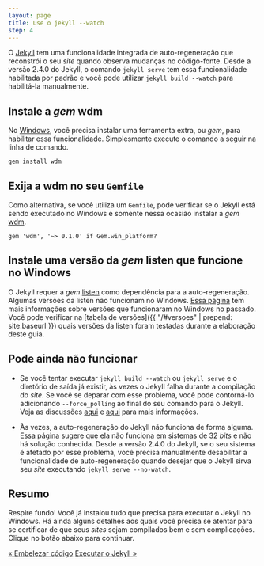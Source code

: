 ```yaml
---
layout: page
title: Use o jekyll --watch
step: 4
---
```


O <a href="http://jekyllrb.com" target="_blank">Jekyll</a> tem uma funcionalidade integrada de auto-regeneração que reconstrói o seu *site* quando observa mudanças no código-fonte. Desde a versão 2.4.0 do Jekyll, o comando `jekyll serve` tem essa funcionalidade habilitada por padrão e você pode utilizar `jekyll build --watch` para habilitá-la manualmente.

## Instale a *gem* wdm

No <a href="http://www.microsoft.com/pt-br/windows" target="_blank">Windows</a>, você precisa instalar uma ferramenta extra, ou *gem*, para habilitar essa funcionalidade. Simplesmente execute o comando a seguir na linha de comando.

~~~
gem install wdm
~~~

## Exija a wdm no seu `Gemfile`

Como alternativa, se você utiliza um `Gemfile`, pode verificar se o Jekyll está sendo executado no Windows e somente nessa ocasião instalar a *gem* <a href="https://github.com/Maher4Ever/wdm" target="_blank">wdm</a>.

~~~
gem 'wdm', '~> 0.1.0' if Gem.win_platform?
~~~

## Instale uma versão da *gem* listen que funcione no Windows

O Jekyll requer a *gem* <a href="https://github.com/guard/listen" target="_blank">listen</a> como dependência para a auto-regeneração. Algumas versões da listen não funcionam no Windows. [Essa página](https://github.com/jekyll/jekyll-help/issues/64) tem mais informações sobre versões que funcionaram no Windows no passado. Você pode verificar na [tabela de versões]({{ "/#versoes" | prepend: site.baseurl }}) quais versões da listen foram testadas durante a elaboração deste guia.

## Pode ainda não funcionar

- Se você tentar executar `jekyll build --watch` ou `jekyll serve` e o diretório de saída já existir, às vezes o Jekyll falha durante a compilação do *site*. Se você se deparar com esse problema, você pode contorná-lo adicionando `--force_polling` ao final do seu comando para o Jekyll. Veja as discussões [aqui](https://github.com/twbs/bootstrap/pull/14746) e [aqui](https://github.com/jekyll/jekyll/issues/2926) para mais informações.

- Às vezes, a auto-regeneração do Jekyll não funciona de forma alguma. [Essa página](https://github.com/jekyll/jekyll/issues/2529) sugere que ela não funciona em sistemas de 32 *bits* e não há solução conhecida. Desde a versão 2.4.0 do Jekyll, se o seu sistema é afetado por esse problema, você precisa manualmente desabilitar a funcionalidade de auto-regeneração quando desejar que o Jekyll sirva seu *site* executando `jekyll serve --no-watch`.

## Resumo

Respire fundo! Você já instalou tudo que precisa para executar o Jekyll no Windows. Há ainda alguns detalhes aos quais você precisa se atentar para se certificar de que seus *sites* sejam compilados bem e sem complicações. Clique no botão abaixo para continuar.

<div class="pagination">
  <a class="pagination-item older" href="{{ "/3-realce-de-sintaxe" | prepend: site.baseurl }}">&laquo; Embelezar código</a>
  <a class="pagination-item newer" href="{{ "/5-executando-o-jekyll" | prepend: site.baseurl }}">Executar o Jekyll &raquo;</a>
</div>
